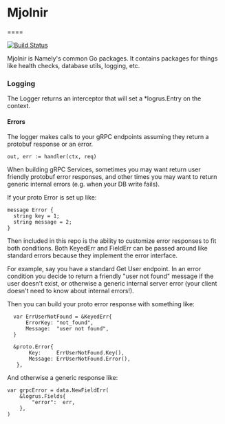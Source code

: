 # Mjolnir
====

[![Build Status](https://travis-ci.org/namely/mjolnir.svg?branch=master)](https://travis-ci.org/namely/mjolnir)

Mjolnir is Namely's common Go packages. It contains packages for things like health checks, database utils, logging, etc.

### Logging

The Logger returns an interceptor that will set a *logrus.Entry on the context.

#### Errors

The logger makes calls to your gRPC endpoints assuming they return a protobuf response or an error.

    out, err := handler(ctx, req)

When building gRPC Services, sometimes you may want return user friendly protobuf error responses,
 and other times you may want to return generic internal errors (e.g. when your DB write fails).
 
 If your proto Error is set up like:

    message Error {
      string key = 1;
      string message = 2;
    }
 
 Then included in this repo is the ability to customize error responses to fit both conditions.
  Both KeyedErr and FieldErr can be passed around like standard errors because they implement the error interface.

 For example, say you have a standard Get User endpoint.
 In an error condition you decide to return a friendly "user not found" message if the user doesn't exist,
 or otherwise a generic internal server error (your client doesn't need to know about internal errors!).
          
 Then you can build your proto error response with something like: 
  
      var ErrUserNotFound = &KeyedErr{
          ErrorKey: "not_found",
          Message:  "user not found",
      }
      
      &proto.Error{
           Key:     ErrUserNotFound.Key(),
           Message: ErrUserNotFound.Error(),
       },
       
 And otherwise a generic response like:   
    
    var grpcError = data.NewFieldErr(
        &logrus.Fields{
            "error":  err,
        },
    )
